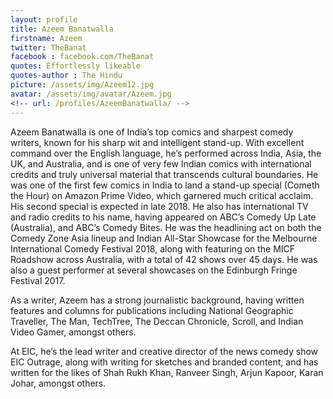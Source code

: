 ```yaml
---
layout: profile 
title: Azeem Banatwalla 
firstname: Azeem
twitter: TheBanat
facebook : facebook.com/TheBanat
quotes: Effortlessly likeable
quotes-author : The Hindu
picture: /assets/img/Azeem12.jpg
avatar: /assets/img/avatar/Azeem.jpg
<!-- url: /profiles/AzeemBanatwalla/ -->
---
```

Azeem Banatwalla is one of India’s top comics and sharpest comedy writers, known for his sharp wit and intelligent stand-up. With excellent command over the English language, he’s performed across India, Asia, the UK, and Australia, and is one of very few Indian comics with international credits and truly universal material that transcends cultural boundaries. He was one of the first few comics in India to land a stand-up special (Cometh the Hour) on Amazon Prime Video, which garnered much critical acclaim. His second special is expected in late 2018. He also has international TV and radio credits to his name, having appeared on ABC’s Comedy Up Late (Australia), and ABC’s Comedy Bites. He was the headlining act on both the Comedy Zone Asia lineup and Indian All-Star Showcase for the Melbourne International Comedy Festival 2018, along with featuring on the MICF Roadshow across Australia, with a total of 42 shows over 45 days. He was also a guest performer at several showcases on the Edinburgh Fringe Festival 2017.

As a writer, Azeem has a strong journalistic background, having written features and columns for publications including National Geographic Traveller, The Man, TechTree, The Deccan Chronicle, Scroll, and Indian Video Gamer, amongst others. 

At EIC, he’s the lead writer and creative director of the news comedy show EIC Outrage, along with writing for sketches and branded content, and has written for the likes of Shah Rukh Khan, Ranveer Singh, Arjun Kapoor, Karan Johar, amongst others.

